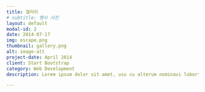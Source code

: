 ```yaml
---
title: 갤러리
# subtitle: 행사 사진
layout: default
modal-id: 2
date: 2014-07-17
img: escape.png
thumbnail: gallery.png
alt: image-alt
project-date: April 2014
client: Start Bootstrap
category: Web Development
description: Lorem ipsum dolor sit amet, usu cu alterum nominavi lobortis. At duo novum diceret. Tantas apeirian vix et, usu sanctus postulant inciderint ut, populo diceret necessitatibus in vim. Cu eum dicam feugiat noluisse.

---
```


